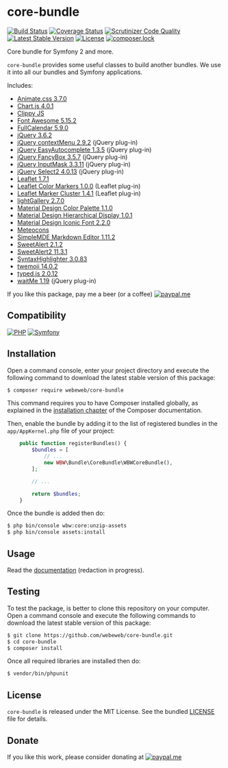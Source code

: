 core-bundle
===========

[![Build Status](https://img.shields.io/github/actions/workflow/status/webeweb/core-bundle/build.yml?style=flat-square)](https://github.com/webeweb/core-bundle/actions)
[![Coverage Status](https://img.shields.io/coveralls/github/webeweb/core-bundle/master.svg?style=flat-square)](https://coveralls.io/github/webeweb/core-bundle?branch=master)
[![Scrutinizer Code Quality](https://img.shields.io/scrutinizer/quality/g/webeweb/core-bundle/master.svg?style=flat-square)](https://scrutinizer-ci.com/g/webeweb/core-bundle/?branch=master)
[![Latest Stable Version](https://img.shields.io/packagist/v/webeweb/core-bundle.svg?style=flat-square)](https://packagist.org/packages/webeweb/core-bundle)
[![License](https://img.shields.io/packagist/l/webeweb/core-bundle.svg?style=flat-square)](https://packagist.org/packages/webeweb/core-bundle)
[![composer.lock](https://img.shields.io/badge/.lock-uncommited-important.svg?style=flat-square)](https://packagist.org/packages/webeweb/core-bundle)

Core bundle for Symfony 2 and more.

`core-bundle` provides some useful classes to build another bundles. We use it
into all our bundles and Symfony applications.

Includes:

- [Animate.css 3.7.0](https://github.com/animate-css/animate.css)
- [Chart.js 4.0.1](https://github.com/chartjs/Chart.js)
- [Clippy JS](https://github.com/clippyjs/clippy.js)
- [Font Awesome 5.15.2](https://github.com/FortAwesome/Font-Awesome)
- [FullCalendar 5.9.0](https://github.com/fullcalendar/fullcalendar)
- [jQuery 3.6.2](https://github.com/jquery/jquery)
- [jQuery contextMenu 2.9.2](https://github.com/swisnl/jQuery-contextMenu) (jQuery plug-in)
- [jQuery EasyAutocomplete 1.3.5](https://github.com/pawelczak/EasyAutocomplete) (jQuery plug-in)
- [jQuery FancyBox 3.5.7](https://github.com/fancyapps/fancybox) (jQuery plug-in)
- [jQuery InputMask 3.3.11](https://github.com/RobinHerbots/Inputmask) (jQuery plug-in)
- [jQuery Select2 4.0.13](https://github.com/select2/select2) (jQuery plug-in)
- [Leaflet 1.7.1](https://github.com/Leaflet/Leaflet)
- [Leaflet Color Markers 1.0.0](https://github.com/pointhi/leaflet-color-markers) (Leaflet plug-in)
- [Leaflet Marker Cluster 1.4.1](https://github.com/Leaflet/Leaflet.markercluster) (Leaflet plug-in)
- [lightGallery 2.7.0](https://github.com/sachinchoolur/lightGallery)
- [Material Design Color Palette 1.1.0](https://github.com/zavoloklom/material-design-color-palette)
- [Material Design Hierarchical Display 1.0.1](https://github.com/zavoloklom/material-design-hierarchical-display)
- [Material Design Iconic Font 2.2.0](https://github.com/zavoloklom/material-design-iconic-font)
- [Meteocons](https://www.alessioatzeni.com/meteocons)
- [SimpleMDE Markdown Editor 1.11.2](https://github.com/sparksuite/simplemde-markdown-editor)
- [SweetAlert 2.1.2](https://github.com/t4t5/sweetalert)
- [SweetAlert2 11.3.1](https://github.com/sweetalert2/sweetalert2)
- [SyntaxHighlighter 3.0.83](https://github.com/syntaxhighlighter/syntaxhighlighter)
- [twemoji 14.0.2](https://github.com/twitter/twemoji)
- [typed.js 2.0.12](https://github.com/mattboldt/typed.js)
- [waitMe 1.19](https://github.com/vadimsva/waitMe) (jQuery plug-in)

If you like this package, pay me a beer (or a coffee)
[![paypal.me](https://img.shields.io/badge/paypal.me-webeweb-0070ba.svg?style=flat-square&logo=paypal)](https://www.paypal.me/webeweb)

## Compatibility

[![PHP](https://img.shields.io/packagist/php-v/webeweb/core-bundle.svg?style=flat-square)](http://php.net)
[![Symfony](https://img.shields.io/badge/symfony-%5E4.4%7C%5E5.0-brightness.svg?style=flat-square)](https://symfony.com)

## Installation

Open a command console, enter your project directory and execute the following
command to download the latest stable version of this package:

```bash
$ composer require webeweb/core-bundle
```

This command requires you to have Composer installed globally, as explained in
the [installation chapter](https://getcomposer.org/doc/00-intro.md) of the
Composer documentation.

Then, enable the bundle by adding it to the list of registered bundles
in the `app/AppKernel.php` file of your project:

```php
    public function registerBundles() {
        $bundles = [
            // ...
            new WBW\Bundle\CoreBundle\WBWCoreBundle(),
        ];

        // ...

        return $bundles;
    }
```

Once the bundle is added then do:

```bash
$ php bin/console wbw:core:unzip-assets
$ php bin/console assets:install
```

## Usage

Read the [documentation](Resources/doc/index.md) (redaction in progress).

## Testing

To test the package, is better to clone this repository on your computer.
Open a command console and execute the following commands to download the latest
stable version of this package:

```bash
$ git clone https://github.com/webeweb/core-bundle.git
$ cd core-bundle
$ composer install
```

Once all required libraries are installed then do:

```bash
$ vendor/bin/phpunit
```

## License

`core-bundle` is released under the MIT License. See the bundled [LICENSE](LICENSE)
file for details.

## Donate

If you like this work, please consider donating at
[![paypal.me](https://img.shields.io/badge/paypal.me-webeweb-0070ba.svg?style=flat-square&logo=paypal)](https://www.paypal.me/webeweb)
